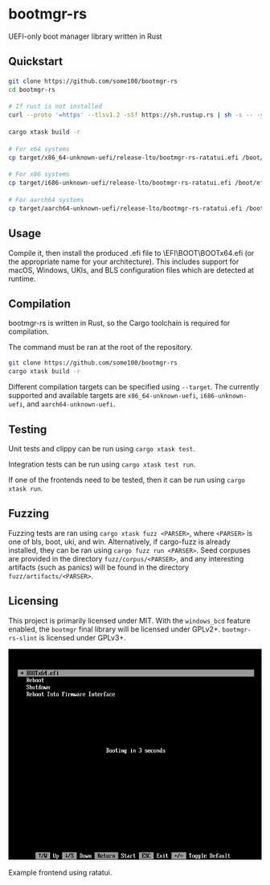 # bootmgr-rs

UEFI-only boot manager library written in Rust

## Quickstart

```sh
git clone https://github.com/some100/bootmgr-rs
cd bootmgr-rs

# If rust is not installed
curl --proto '=https' --tlsv1.2 -sSf https://sh.rustup.rs | sh -s -- -y

cargo xtask build -r

# For x64 systems
cp target/x86_64-unknown-uefi/release-lto/bootmgr-rs-ratatui.efi /boot/efi/EFI/BOOT/BOOTx64.efi

# For x86 systems
cp target/i686-unknown-uefi/release-lto/bootmgr-rs-ratatui.efi /boot/efi/EFI/BOOT/BOOTia32.efi

# For aarch64 systems
cp target/aarch64-unknown-uefi/release-lto/bootmgr-rs-ratatui.efi /boot/efi/EFI/BOOT/BOOTaa64.efi
```

## Usage

Compile it, then install the produced .efi file to \EFI\BOOT\BOOTx64.efi (or the appropriate name for your architecture). This includes support for macOS, Windows, UKIs, and BLS configuration files which are detected at runtime.

## Compilation

bootmgr-rs is written in Rust, so the Cargo toolchain is required for compilation.

The command must be ran at the root of the repository.
```sh
git clone https://github.com/some100/bootmgr-rs
cargo xtask build -r
```

Different compilation targets can be specified using `--target`. The currently supported and available targets are `x86_64-unknown-uefi`, `i686-unknown-uefi`, and `aarch64-unknown-uefi`.

## Testing

Unit tests and clippy can be run using `cargo xtask test`.

Integration tests can be run using `cargo xtask test run`.

If one of the frontends need to be tested, then it can be run using `cargo xtask run`.

## Fuzzing

Fuzzing tests are ran using `cargo xtask fuzz <PARSER>`, where `<PARSER>` is one of bls, boot, uki, and win. Alternatively, if cargo-fuzz is already installed, they can be ran using `cargo fuzz run <PARSER>`. Seed corpuses are provided in the directory `fuzz/corpus/<PARSER>`, and any interesting artifacts (such as panics) will be found in the directory `fuzz/artifacts/<PARSER>`.

## Licensing

This project is primarily licensed under MIT. With the `windows_bcd` feature enabled, the `bootmgr` final library will be licensed under GPLv2+. `bootmgr-rs-slint` is licensed under GPLv3+.

![systemd-boot and Windows bootmgr-like interface for a bootloader](/images/bootmgr-rs-ratatui.png)

Example frontend using ratatui.